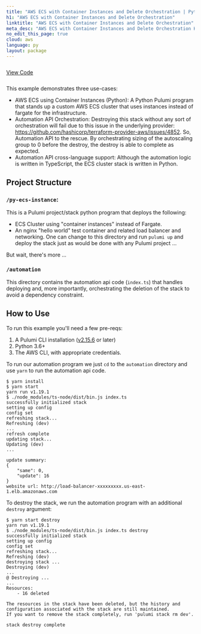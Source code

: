 ```yaml
---
title: "AWS ECS with Container Instances and Delete Orchestration | Python"
h1: "AWS ECS with Container Instances and Delete Orchestration"
linktitle: "AWS ECS with Container Instances and Delete Orchestration"
meta_desc: "AWS ECS with Container Instances and Delete Orchestration How-to Guide using Python"
no_edit_this_page: true
cloud: aws
language: py
layout: package
---
```


<!-- WARNING: this page was generated by a tool. Do not edit it by hand. -->
<!-- To change it, please see https://github.com/pulumi/registry/tree/master/tools/mktutorial. -->

<p class="mb-4 inline-flex items-center">
    <a class="rounded-md font-display text-lg text-white bg-white border-2 border-blue-600 px-3 mr-2 whitespace-no-wrap hover:text-white" style="height: 45px; line-height: 41px;" href="https://github.com/pulumi/examples/tree/master/aws-py-ecs-instances-autoapi" target="_blank">
        <span class="flex items-center">
            <i class="fab fa-github pr-1.5"></i>
            <span>View Code</span>
        </span>
    </a>
</p>


This example demonstrates three use-cases:

- AWS ECS using Container Instances (Python): A Python Pulumi program that stands up a custom AWS ECS cluster that uses instances instead of fargate for the infrastructure.
- Automation API Orchestration: Destroying this stack without any sort of orchestration will fail due to this issue in the underlying provider: https://github.com/hashicorp/terraform-provider-aws/issues/4852. So, Automation API to the rescue. By orchestrating sizing of the autoscaling group to 0 before the destroy, the destroy is able to complete as expected.
- Automation API cross-language support: Although the automation logic is written in TypeScript, the ECS cluster stack is written in Python.

## Project Structure

### `/py-ecs-instance`:

This is a Pulumi project/stack python program that deploys the following:

- ECS Cluster using "container instances" instead of Fargate.
- An nginx "hello world" test container and related load balancer and networking.
  One can change to this directory and run `pulumi up` and deploy the stack just as would be done with any Pulumi project ...

But wait, there's more ...

### `/automation`

This directory contains the automation api code (`index.ts`) that handles deploying and, more importantly, orchestrating the deletion of the stack to avoid a dependency constraint.

## How to Use

To run this example you'll need a few pre-reqs:

1. A Pulumi CLI installation ([v2.15.6](https://www.pulumi.com/docs/get-started/install/versions/) or later)
2. Python 3.6+
3. The AWS CLI, with appropriate credentials.

To run our automation program we just `cd` to the `automation` directory and use `yarn` to run the automation api code.

```shell
$ yarn install
$ yarn start
yarn run v1.19.1
$ ./node_modules/ts-node/dist/bin.js index.ts
successfully initialized stack
setting up config
config set
refreshing stack...
Refreshing (dev)
...
refresh complete
updating stack...
Updating (dev)
...

update summary:
{
    "same": 0,
    "update": 16
}
website url: http://load-balancer-xxxxxxxxx.us-east-1.elb.amazonaws.com
```

To destroy the stack, we run the automation program with an additional `destroy` argument:

```shell
$ yarn start destroy
yarn run v1.19.1
$ ./node_modules/ts-node/dist/bin.js index.ts destroy
successfully initialized stack
setting up config
config set
refreshing stack...
Refreshing (dev)
destroying stack ...
Destroying (dev)
...
@ Destroying ...
...
Resources:
    - 16 deleted

The resources in the stack have been deleted, but the history and configuration associated with the stack are still maintained.
If you want to remove the stack completely, run 'pulumi stack rm dev'.

stack destroy complete
```

